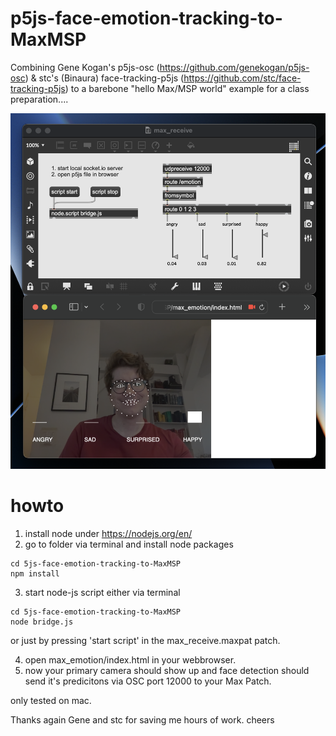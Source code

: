 # p5js-face-emotion-tracking-to-MaxMSP
Combining Gene Kogan's p5js-osc (https://github.com/genekogan/p5js-osc) & stc's (Binaura) face-tracking-p5js (https://github.com/stc/face-tracking-p5js) to a barebone "hello Max/MSP world" example for a class preparation....

![MaxEmotion](/assets/images/hello.png)

# howto
1. install node under https://nodejs.org/en/
2. go to folder via terminal and install node packages
```
cd 5js-face-emotion-tracking-to-MaxMSP 
npm install
```
3. start node-js script either via terminal
```
cd 5js-face-emotion-tracking-to-MaxMSP 
node bridge.js
```
or just by pressing 'start script' in the max_receive.maxpat patch.

4. open max_emotion/index.html in your webbrowser.
5. now your primary camera should show up and face detection should send it's predicitons via OSC port 12000 to your Max Patch.

only tested on mac.


Thanks again Gene and stc for saving me hours of work.
cheers
